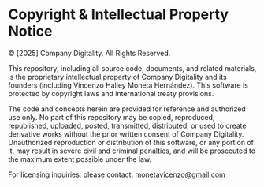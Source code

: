 # Copyright & Intellectual Property Notice

© [2025] Company Digitality. All Rights Reserved.

This repository, including all source code, documents, and related materials, is the proprietary intellectual property of Company Digitality and its founders (including Vincenzo Halley Moneta Hernández). This software is protected by copyright laws and international treaty provisions.

The code and concepts herein are provided for reference and authorized use only. No part of this repository may be copied, reproduced, republished, uploaded, posted, transmitted, distributed, or used to create derivative works without the prior written consent of Company Digitality. Unauthorized reproduction or distribution of this software, or any portion of it, may result in severe civil and criminal penalties, and will be prosecuted to the maximum extent possible under the law.

For licensing inquiries, please contact: monetavicenzo@gmail.com 
